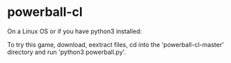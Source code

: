 # powerball-cl

On a Linux OS or if you have python3 installed:

To try this game, download, eextract files, cd into the 'powerball-cl-master' directory and run 'python3 powerball.py'.
